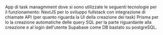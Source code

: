 App di task managmment dove si sono utilizzate le seguenti tecnologie per il funzionamento:
NextJS per lo sviluppo fullstack con integrazione di chiamate API (per quanto riguarda la UI della creazione dei task)
Prisma per lo la creazione automatiche delle query SQL per la parte riguardante alla creazione e al login dell'utente
Supabase come DB bastato su postgreSQL.

